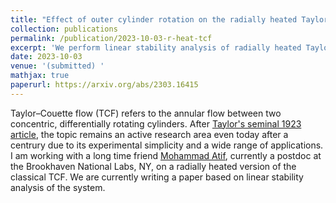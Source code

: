 ```yaml
---
title: "Effect of outer cylinder rotation on the radially heated Taylor-Couette flow"
collection: publications
permalink: /publication/2023-10-03-r-heat-tcf
excerpt: 'We perform linear stability analysis of radially heated Taylor-Couette flow.'
date: 2023-10-03
venue: '(submitted) '
mathjax: true
paperurl: https://arxiv.org/abs/2303.16415
---
```

Taylor–Couette flow (TCF) refers to the annular flow between two concentric, differentially rotating cylinders. After [Taylor's seminal 1923 article](https://royalsocietypublishing.org/doi/abs/10.1098/rsta.1923.0008), the topic remains an active research area even today after a centrury due to its experimental simplicity and a wide range of applications. I am working with a long time friend [Mohammad Atif](https://scholar.google.com/citations?user=dMnfPA0AAAAJ&hl=en&oi=ao), currently a postdoc at the Brookhaven National Labs, NY, on a radially heated version of the classical TCF. We are currently writing a paper based on linear stability analysis of the system. 
